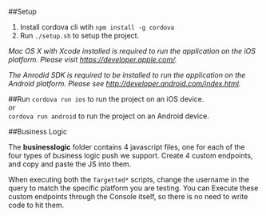 ##Setup
1. Install cordova cli wtih `npm install -g cordova`
2. Run `./setup.sh` to setup the project.

_Mac OS X with Xcode installed is required to run the application on the iOS platform. Please visit https://developer.apple.com/._

_The Anrodid SDK is required to be installed to run the application on the Android platform. Please see http://developer.android.com/index.html._

##Run
`cordova run ios` to run the project on an iOS device.   
_or_   
`cordova run android` to run the project on an Android device.

##Business Logic

The __businesslogic__ folder contains 4 javascript files, one for each of the four types of business logic push we support.  Create 4 custom endpoints, and copy and paste the JS into them.

When executing both the `Targetted*` scripts, change the username in the query to match the specific platform you are testing.  You can Execute these custom endpoints through the Console itself, so there is no need to write code to hit them.  


